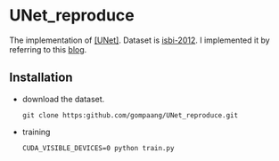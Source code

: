 # UNet_reproduce

The implementation of [[UNet]](https://arxiv.org/pdf/1505.04597.pdf). Dataset is [isbi-2012](https://github.com/alexklibisz/isbi-2012). I implemented it by referring to this [blog](https://89douner.tistory.com/298).

## Installation
- download the dataset.
  
  ```shell
  git clone https:github.com/gompaang/UNet_reproduce.git
  ```

- training

  ```shell
  CUDA_VISIBLE_DEVICES=0 python train.py
  ```
